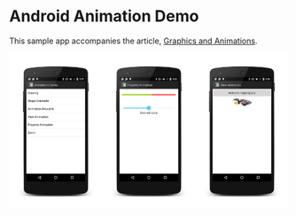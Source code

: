 Android Animation Demo
======================

This sample app accompanies the article, 
[Graphics and Animations](http://developer.xamarin.com/guides/android/application_fundamentals/graphics_and_animation).


[ ![](Screenshots/example-screens-sml.png)](Screenshots/example-screens.png)

